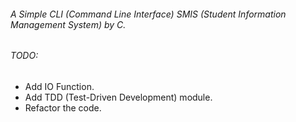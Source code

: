 ###### A Simple CLI (Command Line Interface) SMIS (Student Information Management System) by C.

###### TODO:

- Add IO Function.
- Add TDD (Test-Driven Development) module.
- Refactor the code.